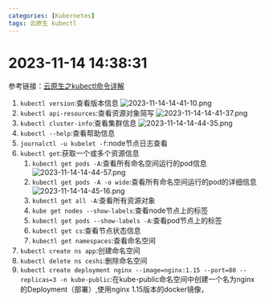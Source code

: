 ```yaml
---
categories: [Kubernetes]
tags: 云原生 kubectl
---
```

# 2023-11-14 14:38:31
参考链接：[云原生之kubectl命令详解](https://blog.csdn.net/m0_62948770/article/details/127643882)
1. `kubectl version`:查看版本信息
   ![2023-11-14-14-41-10.png](https://s2.loli.net/2023/11/17/KcAqeVY254uQPdn.png)
2. `kubectl api-resources`:查看资源对象简写
   ![2023-11-14-14-41-37.png](https://s2.loli.net/2023/11/17/a4QODeZvUho9S8F.png)
3. `kubectl cluster-info`:查看集群信息
   ![2023-11-14-14-44-35.png](https://s2.loli.net/2023/11/17/mH1fcdJYghy4VUA.png)
4. `kubectl --help`:查看帮助信息
5. `journalctl -u kubelet -f`:node节点日志查看
6. `kubectl get`:获取一个或多个资源信息
   1. `kubectl get pods -A`:查看所有命名空间运行的pod信息
        ![2023-11-14-14-44-57.png](https://s2.loli.net/2023/11/17/kbNQnTcEhsIfFMK.png)
   2. `kubectl get pods -A -o wide`:查看所有命名空间运行的pod的详细信息
        ![2023-11-14-14-45-16.png](https://s2.loli.net/2023/11/17/9LkCSnPZNXozqb7.png)
   3. `kubectl get all -A`:查看所有资源对象
   4. `kube get nodes --show-labels`:查看node节点上的标签
   5. `kubectl get pods --show-labels -A`:查看pod节点上的标签
   6. `kubectl get cs`:查看节点状态信息
   7. `kubectl get namespaces`:查看命名空间 
7. `kubectl create ns app`:创建命名空间
8. `kubectl delete ns ceshi`:删除命名空间
9. `kubectl create deployment nginx --image=nginx:1.15 --port=80 --replicas=3 -n kube-public`:在kube-public命名空间中创建一个名为nginx的Deployment（部署）,使用nginx 1.15版本的docker镜像，